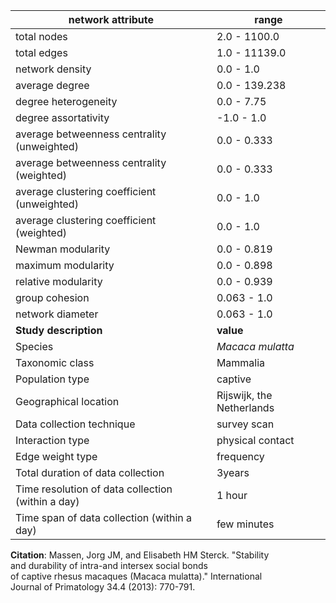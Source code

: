 network attribute|range
---|---
total nodes|2.0 - 1100.0
total edges|1.0 - 11139.0
network density|0.0 - 1.0
average degree|0.0 - 139.238
degree heterogeneity|0.0 - 7.75
degree assortativity|-1.0 - 1.0
average betweenness centrality (unweighted)|0.0 - 0.333
average betweenness centrality (weighted)|0.0 - 0.333
average clustering coefficient (unweighted)|0.0 - 1.0
average clustering coefficient (weighted)|0.0 - 1.0
Newman modularity|0.0 - 0.819
maximum modularity|0.0 - 0.898
relative modularity|0.0 - 0.939
group cohesion|0.063 - 1.0
network diameter|0.063 - 1.0
**Study description**|**value**
Species|*Macaca mulatta*
Taxonomic class|Mammalia
Population type|captive
Geographical location|Rijswijk, the Netherlands
Data collection technique|survey scan
Interaction type|physical contact
Edge weight type|frequency
Total duration of data collection|3years
Time resolution of data collection (within a day)|1 hour
Time span of data collection (within a day)|few minutes
**Citation**: Massen, Jorg JM, and Elisabeth HM Sterck. "Stability <br> and durability of intra-and intersex social bonds <br> of captive rhesus macaques (Macaca mulatta)." International <br> Journal of Primatology 34.4 (2013): 770-791.